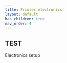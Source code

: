 ```yaml
---
title: Printer electronics
layout: default
has_children: true
nav_order: 4
---
```

## TEST
Electronics setup
